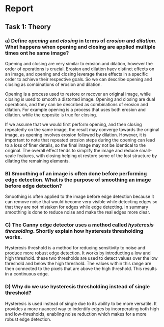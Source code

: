 # Report
## Task 1: Theory
### a) Define *opening* and *closing* in terms of *erosion* and *dilation*. What happens when opening and closing are applied multiple times ont he same image?
Opening and closing are very similar to erosion and dilation, however the order of operations is crucial. Erosion and dilation haev distinct effects on an image, and opening and closing leverage these effects in a specific order to achieve their respective goals. So we can describe opening and closing as combinations of erosion and dilation. 

Opening is a process used to restore or recover an original image, while closing is used to smooth a distorted image. Opening and closing are dual operations, and they can be described as combinations of erosion and dilation. For example opening is a process that uses both erosion and dilation. while the opposite is true for closing. 

If we assume that we would first perform opening, and then closing repeatedly on the same image, the result may converge towards the original image, as opening involves erosion followed by dilation. However, it is important to note that repeated erosion steps during the opening can lead to a loss of finer details, so the final image may not be identical to the original. The overall effect tends to simplify the image and reduce small-scale features, with closing helping ot restore some of the lost structure by dilating the remaining elements. 

### B) Smoothing of an image is often done before performing edge detection. What is the purpose of smoothing an image before edge detection?
Smoothing is often applied to the image before edge detection because it can remove noise that would become very visible while detecting edges so that they are not mistaken for edges while edge detecting. In summary smoothing is done to reduce noise and make the real edges more clear. 

### C) The Canny edge detector uses a method called *hysteresis thresolding*. Shortly explain how hysteresis thresholding works.
Hysteresis threshold is a method for reducing sensitivity to noise and produce more robust edge detection. It works by introducting a low and high threshold. these two thresholds are used to detect values over the low threshold and below the high threshold. The values within this range are then connected to the pixels that are above the high threshold. This results in a continuous edge. 

### D) Why do we use hysteresis thresholding instead of single threshold?
Hysteresis is used instead of single due to its ability to be more versatile. It provides a more nuanced way to indentify edges by incorperating both high and low-thresholds, enabling noise reduction which makes for a more robust edge detection.